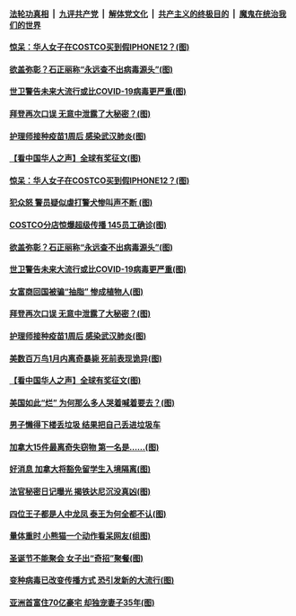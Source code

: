 ####  [法轮功真相](../../../../basic/blob/master/README.md?t=01010431) &nbsp;|&nbsp; [九评共产党](../../../../9ping.md/blob/master/README.md?t=01010431) &nbsp;|&nbsp; [解体党文化](../../../../jtdwh.md/blob/master/README.md?t=01010431)  &nbsp;|&nbsp; [共产主义的终极目的](../../../../gczydzjmd.md/blob/master/README.md?t=01010431) &nbsp;|&nbsp; [魔鬼在统治我们的世界](../../../../mgztzwmdsj.md/blob/master/README.md?t=01010431) 

#### [惊呆：华人女子在COSTCO买到假IPHONE12？(图)](../pages/p3/957668.md?t=01010431) 

#### [欲盖弥彰？石正丽称“永远查不出病毒源头”(图)](../pages/p3/957580.md?t=01010431) 

#### [世卫警告未来大流行或比COVID-19病毒更严重(图)](../pages/p3/957572.md?t=01010431) 

#### [拜登再次口误 无意中泄露了大秘密？(图)](../pages/p3/957567.md?t=01010431) 

#### [护理师接种疫苗1周后 感染武汉肺炎(图)](../pages/p3/957554.md?t=01010431) 

#### [【看中国华人之声】全球有奖征文(图)](../pages/p3/953963.md?t=01010431) 

#### [惊呆：华人女子在COSTCO买到假IPHONE12？(图)](../pages/p3/957668.md?t=01010431) 

#### [犯众怒 警员疑似虐打警犬惨叫声不断 (图)](../pages/p3/957657.md?t=01010431) 

#### [COSTCO分店惊爆超级传播 145员工确诊(图)](../pages/p3/957648.md?t=01010431) 

#### [欲盖弥彰？石正丽称“永远查不出病毒源头”(图)](../pages/p3/957580.md?t=01010431) 

#### [世卫警告未来大流行或比COVID-19病毒更严重(图)](../pages/p3/957572.md?t=01010431) 

#### [女富商回国被骗“抽脂” 惨成植物人(图)](../pages/p3/957570.md?t=01010431) 

#### [拜登再次口误 无意中泄露了大秘密？(图)](../pages/p3/957567.md?t=01010431) 

#### [护理师接种疫苗1周后 感染武汉肺炎(图)](../pages/p3/957554.md?t=01010431) 

#### [美数百万鸟1月内离奇暴毙 死前表现诡异(图)](../pages/p3/957550.md?t=01010431) 

#### [【看中国华人之声】全球有奖征文(图)](../pages/p3/953963.md?t=01010431) 

#### [美国如此“烂” 为何那么多人哭着喊着要去？(图)](../pages/p3/957495.md?t=01010431) 

#### [男子懒得下楼丢垃圾 结果把自己丢进垃圾车](../pages/p3/957492.md?t=01010431) 

#### [加拿大15件最离奇失窃物 第一名是……(图)](../pages/p3/957484.md?t=01010431) 

#### [好消息 加拿大将豁免留学生入境隔离(图)](../pages/p3/957431.md?t=01010431) 

#### [法官秘密日记曝光 揭铁达尼沉没真凶(图)](../pages/p3/957420.md?t=01010431) 

#### [四位王子都是人中龙凤 泰王为何全都不认(图)](../pages/p3/957417.md?t=01010431) 

#### [量体重时 小熊猫一个动作看呆网友(组图)](../pages/p3/957337.md?t=01010431) 

#### [圣诞节不能聚会 女子出“奇招”聚餐(图)](../pages/p3/957346.md?t=01010431) 

#### [变种病毒已改变传播方式 恐引发新的大流行(图)](../pages/p3/957338.md?t=01010431) 

#### [亚洲首富住70亿豪宅 却独宠妻子35年(图)](../pages/p3/957336.md?t=01010431) 

